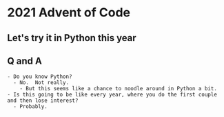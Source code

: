 # 2021 Advent of Code

## Let's try it in Python this year

## Q and A

    - Do you know Python?
      - No.  Not really.
        - But this seems like a chance to noodle around in Python a bit.
    - Is this going to be like every year, where you do the first couple and then lose interest?
      - Probably.
  